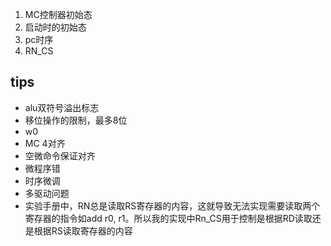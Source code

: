1. MC控制器初始态
2. 启动时的初始态
3. pc时序
4. RN_CS


## tips

- alu双符号溢出标志
- 移位操作的限制，最多8位
- w0
- MC 4对齐
- 空微命令保证对齐
- 微程序错
- 时序微调
- 多驱动问题
- 实验手册中，RN总是读取RS寄存器的内容，这就导致无法实现需要读取两个寄存器的指令如add r0, r1。所以我的实现中Rn_CS用于控制是根据RD读取还是根据RS读取寄存器的内容

